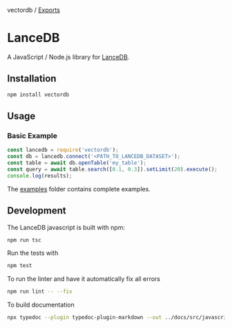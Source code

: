 vectordb / [Exports](modules.md)

# LanceDB

A JavaScript / Node.js library for [LanceDB](https://github.com/lancedb/lancedb).

## Installation

```bash
npm install vectordb
```

## Usage

### Basic Example

```javascript
const lancedb = require('vectordb');
const db = lancedb.connect('<PATH_TO_LANCEDB_DATASET>');
const table = await db.openTable('my_table');
const query = await table.search([0.1, 0.3]).setLimit(20).execute();
console.log(results);
```

The [examples](./examples) folder contains complete examples.

## Development

The LanceDB javascript is built with npm:

```bash
npm run tsc
```

Run the tests with

```bash
npm test
```

To run the linter and have it automatically fix all errors

```bash
npm run lint -- --fix
```

To build documentation

```bash
npx typedoc --plugin typedoc-plugin-markdown --out ../docs/src/javascript src/index.ts
```
